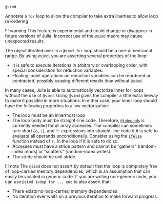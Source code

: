 ```
@simd
```

Annotate a `for` loop to allow the compiler to take extra liberties to allow loop re-ordering

!!! warning
    This feature is experimental and could change or disappear in future versions of Julia. Incorrect use of the `@simd` macro may cause unexpected results.


The object iterated over in a `@simd for` loop should be a one-dimensional range. By using `@simd`, you are asserting several properties of the loop:

  * It is safe to execute iterations in arbitrary or overlapping order, with special consideration for reduction variables.
  * Floating-point operations on reduction variables can be reordered or contracted, possibly causing different results than without `@simd`.

In many cases, Julia is able to automatically vectorize inner for loops without the use of `@simd`. Using `@simd` gives the compiler a little extra leeway to make it possible in more situations. In either case, your inner loop should have the following properties to allow vectorization:

  * The loop must be an innermost loop
  * The loop body must be straight-line code. Therefore, [`@inbounds`](@ref) is   currently needed for all array accesses. The compiler can sometimes turn   short `&&`, `||`, and `?:` expressions into straight-line code if it is safe   to evaluate all operands unconditionally. Consider using the [`ifelse`](@ref)   function instead of `?:` in the loop if it is safe to do so.
  * Accesses must have a stride pattern and cannot be "gathers" (random-index   reads) or "scatters" (random-index writes).
  * The stride should be unit stride.

!!! note
    The `@simd` does not assert by default that the loop is completely free of loop-carried memory dependencies, which is an assumption that can easily be violated in generic code. If you are writing non-generic code, you can use `@simd ivdep for ... end` to also assert that:


  * There exists no loop-carried memory dependencies
  * No iteration ever waits on a previous iteration to make forward progress.
